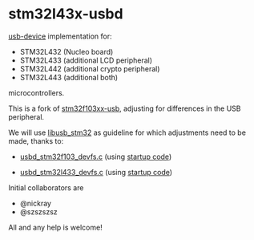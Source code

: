 stm32l43x-usbd
===============

[usb-device](https://github.com/mvirkkunen/usb-device) implementation for:
- STM32L432 (Nucleo board)
- STM32L433 (additional LCD peripheral)
- STM32L442 (additional crypto peripheral)
- STM32L443 (additional both)

microcontrollers.



This is a fork of [stm32f103xx-usb](https://github.com/mvirkkunen/stm32f103xx-usb), adjusting for differences in the USB peripheral.



We will use [libusb_stm32](https://github.com/dmitrystu/libusb_stm32) as guideline for which adjustments need to be made, thanks to:
- [usbd_stm32f103_devfs.c](https://github.com/dmitrystu/libusb_stm32/blob/master/src/usbd_stm32f103_devfs.c) (using [startup code](https://github.com/dmitrystu/libusb_stm32/blob/master/demo/cdc_startup.c#L69-L80))

- [usbd_stm32l433_devfs.c](https://github.com/dmitrystu/libusb_stm32/blob/master/src/usbd_stm32l433_devfs.c) (using [startup code](https://github.com/dmitrystu/libusb_stm32/blob/master/demo/cdc_startup.c#L170-L185))

  

Initial collaborators are
- @nickray
- @szszszsz

All and any help is welcome!

